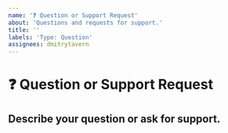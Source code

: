 ```yaml
---
name: '❓ Question or Support Request'
about: 'Questions and requests for support.'
title: ''
labels: 'Type: Question'
assignees: dmitrytavern
---
```


# **❓ Question or Support Request**

## **Describe your question or ask for support.**

<!-- A clear and concise description of what your doubt is. -->
